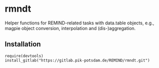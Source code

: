 # rmndt

Helper functions for REMIND-related tasks with data.table objects, e.g., magpie object conversion, interpolation and (dis-)aggregation.

## Installation

```
require(devtools)
install_gitlab("https://gitlab.pik-potsdam.de/REMIND/rmndt.git")
```